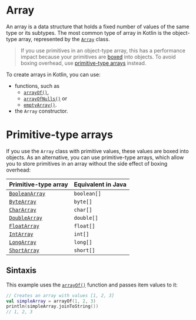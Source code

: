 # Array

An array is a data structure that holds a fixed number of values of the same type or its subtypes. The most common type of array in Kotlin is the object-type array, represented by the [`Array`](https://kotlinlang.org/api/latest/jvm/stdlib/kotlin/-array/) class.

> If you use primitives in an object-type array, this has a performance impact because your primitives are [boxed](https://docs.oracle.com/javase/tutorial/java/data/autoboxing.html) into objects. To avoid boxing overhead, use [primitive-type arrays](https://kotlinlang.org/docs/arrays.html#primitive-type-arrays) instead.

To create arrays in Kotlin, you can use:
- functions, such as 
	- [`arrayOf()`](https://kotlinlang.org/api/latest/jvm/stdlib/kotlin/array-of.html), 
	- [`arrayOfNulls()`](https://kotlinlang.org/api/latest/jvm/stdlib/kotlin/array-of-nulls.html#kotlin$arrayOfNulls(kotlin.Int)) or
	- [`emptyArray()`](https://kotlinlang.org/api/latest/jvm/stdlib/kotlin/empty-array.html).    
- the `Array` constructor.

# Primitive-type arrays﻿[](https://kotlinlang.org/docs/arrays.html#primitive-type-arrays)

If you use the `Array` class with primitive values, these values are boxed into objects. As an alternative, you can use primitive-type arrays, which allow you to store primitives in an array without the side effect of boxing overhead:

|Primitive-type array|Equivalent in Java|
|---|---|
|[`BooleanArray`](https://kotlinlang.org/api/latest/jvm/stdlib/kotlin/-boolean-array/)|`boolean[]`|
|[`ByteArray`](https://kotlinlang.org/api/latest/jvm/stdlib/kotlin/-byte-array/)|`byte[]`|
|[`CharArray`](https://kotlinlang.org/api/latest/jvm/stdlib/kotlin/-char-array/)|`char[]`|
|[`DoubleArray`](https://kotlinlang.org/api/latest/jvm/stdlib/kotlin/-double-array/)|`double[]`|
|[`FloatArray`](https://kotlinlang.org/api/latest/jvm/stdlib/kotlin/-float-array/)|`float[]`|
|[`IntArray`](https://kotlinlang.org/api/latest/jvm/stdlib/kotlin/-int-array/)|`int[]`|
|[`LongArray`](https://kotlinlang.org/api/latest/jvm/stdlib/kotlin/-long-array/)|`long[]`|
|[`ShortArray`](https://kotlinlang.org/api/latest/jvm/stdlib/kotlin/-short-array/)|`short[]`|

## Sintaxis

This example uses the [`arrayOf()`](https://kotlinlang.org/api/latest/jvm/stdlib/kotlin/array-of.html) function and passes item values to it:

```kotlin
// Creates an array with values [1, 2, 3]
val simpleArray = arrayOf(1, 2, 3)
println(simpleArray.joinToString())
// 1, 2, 3
```
